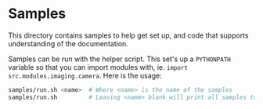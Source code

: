 # Samples

This directory contains samples to help get set up, and code that supports
understanding of the documentation.

Samples can be run with the helper script. This set's up a `PYTHONPATH`
variable so that you can import modules with, ie. `import
src.modules.imaging.camera`. Here is the usage:

```sh
samples/run.sh <name>  # Where <name> is the name of the samples
samples/run.sh         # Leaving <name> blank will print all samples to run
```

